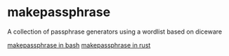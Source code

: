 # makepassphrase
A collection of passphrase generators using a wordlist based on diceware

[makepassphrase in bash](https://github.com/snassar/makepassphrase/tree/bash)
[makepassphrase in rust](https://github.com/snassar/makepassphrase/tree/rust)

